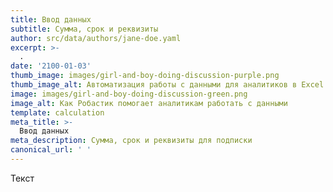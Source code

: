 ```yaml
---
title: Ввод данных
subtitle: Сумма, срок и реквизиты
author: src/data/authors/jane-doe.yaml
excerpt: >-
  .
date: '2100-01-03'
thumb_image: images/girl-and-boy-doing-discussion-purple.png
thumb_image_alt: Автоматизация работы с данными для аналитиков в Excel
image: images/girl-and-boy-doing-discussion-green.png
image_alt: Как Робастик помогает аналитикам работать с данными
template: calculation
meta_title: >-
  Ввод данных
meta_description: Сумма, срок и реквизиты для подписки
canonical_url: ' '
---
```

Текст
